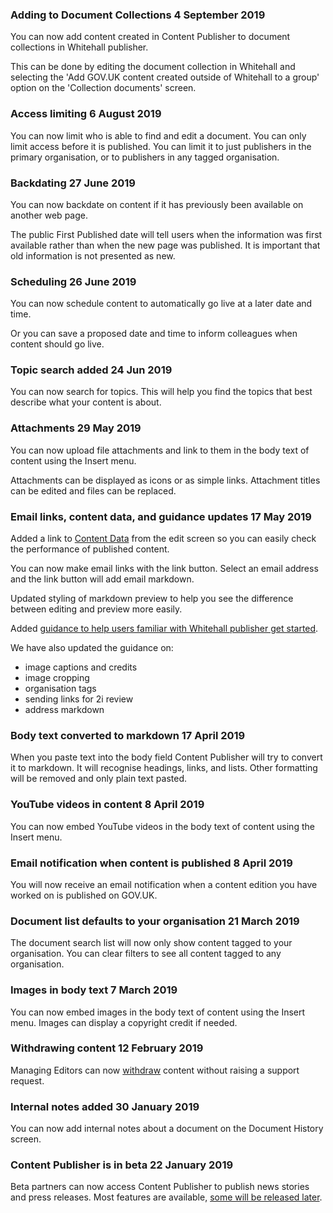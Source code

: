 ### Adding to Document Collections <span class="govuk-caption-m">4 September 2019</span>
You can now add content created in Content Publisher to document collections in Whitehall publisher.

This can be done by editing the document collection in Whitehall and selecting the 'Add GOV.UK content created outside of Whitehall to a group' option on the 'Collection documents' screen.

### Access limiting <span class="govuk-caption-m">6 August 2019</span>
You can now limit who is able to find and edit a document. You can only limit access before it is published. You can limit it to just publishers in the primary organisation, or to publishers in any tagged organisation. 

### Backdating <span class="govuk-caption-m">27 June 2019</span>
You can now backdate on content if it has previously been available on another web page.

The public First Published date will tell users when the information was first available rather than when the new page was published. It is important that old information is not presented as new.

### Scheduling <span class="govuk-caption-m">26 June 2019</span>
You can now schedule content to automatically go live at a later date and time.

Or you can save a proposed date and time to inform colleagues when content should go live.

### Topic search added <span class="govuk-caption-m">24 Jun 2019</span>
You can now search for topics. This will help you find the topics that best describe what your content is about.

### Attachments <span class="govuk-caption-m">29 May 2019</span>
You can now upload file attachments and link to them in the body text of content using the Insert menu.

Attachments can be displayed as icons or as simple links. Attachment titles can be edited and files can be replaced.

### Email links, content data, and guidance updates <span class="govuk-caption-m">17 May 2019</span>
Added a link to [Content Data](https://content-data.publishing.service.gov.uk/content) from the edit screen so you can easily check the performance of published content.

You can now make email links with the link button. Select an email address and the link button will add email markdown.

Updated styling of markdown preview to help you see the difference between editing and preview more easily.

Added [guidance to help users familiar with Whitehall publisher get started](/how-to-use-publisher).

We have also updated the guidance on:

- image captions and credits
- image cropping
- organisation tags
- sending links for 2i review
- address markdown

### Body text converted to markdown <span class="govuk-caption-m">17 April 2019</span>
When you paste text into the body field Content Publisher will try to convert it to markdown. It will recognise headings, links, and lists. Other formatting will be removed and only plain text pasted.

### YouTube videos in content <span class="govuk-caption-m">8 April 2019</span>
You can now embed YouTube videos in the body text of content using the Insert menu.

### Email notification when content is published <span class="govuk-caption-m">8 April 2019</span>
You will now receive an email notification when a content edition you have worked on is published on GOV.UK.

### Document list defaults to your organisation <span class="govuk-caption-m">21 March 2019</span>
The document search list will now only show content tagged to your organisation. You can clear filters to see all content tagged to any organisation.

### Images in body text <span class="govuk-caption-m">7 March 2019</span>
You can now embed images in the body text of content using the Insert menu. Images can display a copyright credit if needed.

### Withdrawing content <span class="govuk-caption-m">12 February 2019</span>
Managing Editors can now [withdraw](https://www.gov.uk/guidance/content-design/gov-uk-content-retention-and-withdrawal-archiving-policy) content without raising a support request.

### Internal notes added <span class="govuk-caption-m">30 January 2019</span>
You can now add internal notes about a document on the Document History screen.

### Content Publisher is in beta <span class="govuk-caption-m">22 January 2019</span>
Beta partners can now access Content Publisher to publish news stories and press releases. Most features are available, [some will be released later](/beta-capabilities).
